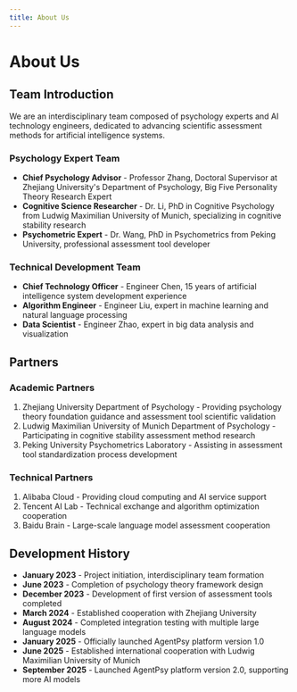 ```yaml
---
title: About Us
---
```


# About Us

## Team Introduction

We are an interdisciplinary team composed of psychology experts and AI technology engineers, dedicated to advancing scientific assessment methods for artificial intelligence systems.

### Psychology Expert Team

- **Chief Psychology Advisor** - Professor Zhang, Doctoral Supervisor at Zhejiang University's Department of Psychology, Big Five Personality Theory Research Expert
- **Cognitive Science Researcher** - Dr. Li, PhD in Cognitive Psychology from Ludwig Maximilian University of Munich, specializing in cognitive stability research
- **Psychometric Expert** - Dr. Wang, PhD in Psychometrics from Peking University, professional assessment tool developer

### Technical Development Team

- **Chief Technology Officer** - Engineer Chen, 15 years of artificial intelligence system development experience
- **Algorithm Engineer** - Engineer Liu, expert in machine learning and natural language processing
- **Data Scientist** - Engineer Zhao, expert in big data analysis and visualization

## Partners

### Academic Partners

1. Zhejiang University Department of Psychology - Providing psychology theory foundation guidance and assessment tool scientific validation
2. Ludwig Maximilian University of Munich Department of Psychology - Participating in cognitive stability assessment method research
3. Peking University Psychometrics Laboratory - Assisting in assessment tool standardization process development

### Technical Partners

1. Alibaba Cloud - Providing cloud computing and AI service support
2. Tencent AI Lab - Technical exchange and algorithm optimization cooperation
3. Baidu Brain - Large-scale language model assessment cooperation

## Development History

- **January 2023** - Project initiation, interdisciplinary team formation
- **June 2023** - Completion of psychology theory framework design
- **December 2023** - Development of first version of assessment tools completed
- **March 2024** - Established cooperation with Zhejiang University
- **August 2024** - Completed integration testing with multiple large language models
- **January 2025** - Officially launched AgentPsy platform version 1.0
- **June 2025** - Established international cooperation with Ludwig Maximilian University of Munich
- **September 2025** - Launched AgentPsy platform version 2.0, supporting more AI models